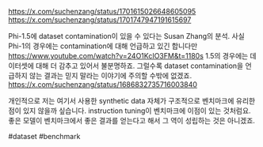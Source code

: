 https://x.com/suchenzang/status/1701615026648605095
https://x.com/suchenzang/status/1701747947191615697

Phi-1.5에 dataset contamination이 있을 수 있다는 Susan Zhang의 분석. 사실 Phi-1의 경우에는 contamination에 대해 언급하고 있긴 합니다만 https://www.youtube.com/watch?v=24O1KcIO3FM&t=1180s 1.5의 경우에는 데이터셋에 대해 더 감추고 있어서 불분명하죠. 그럴수록 dataset contamination을 언급하지 않는 결과는 믿지 말라는 이야기에 주의할 수밖에 없겠죠. https://x.com/suchenzang/status/1686832735716003840

개인적으로 저는 여기서 사용한 synthetic data 자체가 구조적으로 벤치마크에 유리한 점이 있지 않을까 싶습니다. instruction tuning이 벤치마크에 이점이 있는 것처럼요. 좋은 모델이 벤치마크에서 좋은 결과를 얻는다고 해서 그 역이 성립하는 것은 아니겠죠.

#dataset #benchmark 
